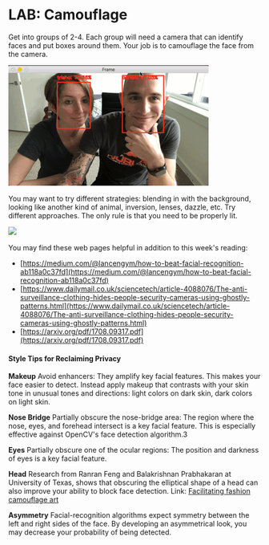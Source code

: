 # LAB: Camouflage

Get into groups of 2-4. Each group will need a camera that can identify faces and put boxes around them. Your job is to camouflage the face from the camera.

![OpenCV face ID and tracking](.gitbook/assets/opencv_face_reco_animation.gif)

You may want to try different strategies: blending in with the background, looking like another kind of animal, inversion, lenses, dazzle, etc. Try different approaches. The only rule is that you need to be properly lit.

![](https://www.evernote.com/l/ADMLVy6jiZBFIp0aXhvUjNBh4gEElUcJpIYB/image.png)

You may find these web pages helpful in addition to this week's reading:

* [https://medium.com/@lancengym/how-to-beat-facial-recognition-ab118a0c37fd](https://medium.com/@lancengym/how-to-beat-facial-recognition-ab118a0c37fd)
* [https://www.dailymail.co.uk/sciencetech/article-4088076/The-anti-surveillance-clothing-hides-people-security-cameras-using-ghostly-patterns.html](https://www.dailymail.co.uk/sciencetech/article-4088076/The-anti-surveillance-clothing-hides-people-security-cameras-using-ghostly-patterns.html)
* [https://arxiv.org/pdf/1708.09317.pdf](https://arxiv.org/pdf/1708.09317.pdf)

#### Style Tips for Reclaiming Privacy

**Makeup** Avoid enhancers: They amplify key facial features. This makes your face easier to detect. Instead apply makeup that contrasts with your skin tone in unusual tones and directions: light colors on dark skin, dark colors on light skin.

**Nose Bridge** Partially obscure the nose-bridge area: The region where the nose, eyes, and forehead intersect is a key facial feature. This is especially effective against OpenCV's face detection algorithm.3 

**Eyes** Partially obscure one of the ocular regions: The position and darkness of eyes is a key facial feature.

**Head** Research from Ranran Feng and Balakrishnan Prabhakaran at University of Texas, shows that obscuring the elliptical shape of a head can also improve your ability to block face detection. Link: [Facilitating fashion camouflage art](http://dl.acm.org/citation.cfm?id=2502121)

**Asymmetry** Facial-recognition algorithms expect symmetry between the left and right sides of the face. By developing an asymmetrical look, you may decrease your probability of being detected.  


